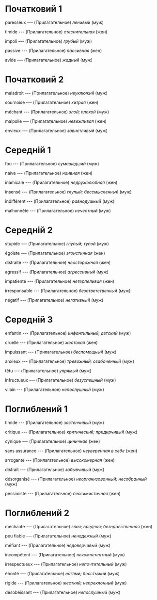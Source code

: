 # Початковий 1

paresseux --- (Прилагательное)
*ленивый*
(муж)



timide --- (Прилагательное)
*стеснительная*
(жен)



impoli --- (Прилагательное)
*грубый*
(муж)



passive --- (Прилагательное)
*пассивная*
(жен)



avide --- (Прилагательное)
*жадный*
(муж)



# Початковий 2

maladroit --- (Прилагательное)
*неуклюжий*
(муж)



sournoise --- (Прилагательное)
*хитрая*
(жен)



méchant --- (Прилагательное)
*злой; плохой*
(муж)



malpolie --- (Прилагательное)
*невежливая*
(жен)



envieux --- (Прилагательное)
*завистливый*
(муж)



# Середній 1

fou --- (Прилагательное)
*сумашедший*
(муж)



naїve --- (Прилагательное)
*наивная*
(жен)



inamicale --- (Прилагательное)
*недружелюбная*
(жен)



insensé --- (Прилагательное)
*глупый; бессмысленный*
(муж)



indifférent --- (Прилагательное)
*равнодушный*
(муж)



malhonnête --- (Прилагательное)
*нечестный*
(муж)



# Середній 2

stupide --- (Прилагательное)
*глупый; тупой*
(муж)



égoїste --- (Прилагательное)
*эгоистичная*
(жен)



distraite --- (Прилагательное)
*неосторожная*
(жен)



agressif --- (Прилагательное)
*агрессивный*
(муж)



impatiente --- (Прилагательное)
*нетерпеливая*
(жен)



irresponsable --- (Прилагательное)
*безответственный*
(муж)



négatif --- (Прилагательное)
*негативный*
(муж)



# Середній 3

enfantin --- (Прилагательное)
*инфантильный; детский*
(муж)



cruelle --- (Прилагательное)
*жестокая*
(жен)



impuissant --- (Прилагательное)
*беспомощный*
(муж)



anxieux --- (Прилагательное)
*тревожный; озабоченный*
(муж)



têtu --- (Прилагательное)
*упрямый*
(муж)



infructueux --- (Прилагательное)
*безуспешный*
(муж)



vilain --- (Прилагательное)
*непослушный*
(муж)



# Поглиблений 1

timide --- (Прилагательное)
*застенчивый*
(муж)



critique --- (Прилагательное)
*критический; придирчивый*
(муж)



cynique --- (Прилагательное)
*циничная*
(жен)



sans assurance --- (Прилагательное)
*неуверенная в себе*
(жен)



arrogante --- (Прилагательное)
*высокомерная*
(жен)



distrait --- (Прилагательное)
*забывчивый*
(муж)



désorganisé --- (Прилагательное)
*неорганизованный; несобранный*
(муж)



pessimiste --- (Прилагательное)
*пессимистичная*
(жен)



# Поглиблений 2

méchante --- (Прилагательное)
*злая; вредная; безнравственная*
(жен)



peu fiable --- (Прилагательное)
*ненадежный*
(муж)



méfiant --- (Прилагательное)
*недоверчивый*
(муж)



incompétent --- (Прилагательное)
*некомпетентный*
(муж)



irrespectueux --- (Прилагательное)
*непочтительный*
(муж)



éhonté --- (Прилагательное)
*наглый; бесстыжий*
(муж)



rigide --- (Прилагательное)
*жесткий; непреклонный*
(муж)



désobéissant --- (Прилагательное)
*непослушный*
(муж)